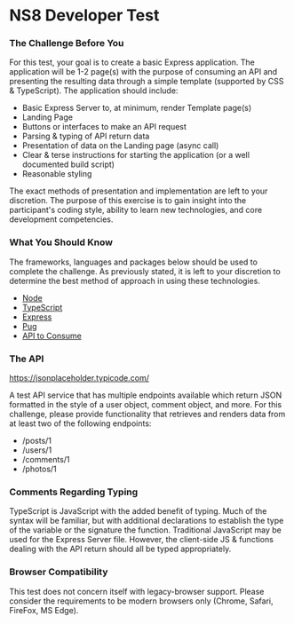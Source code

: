 # NS8 Developer Test

### The Challenge Before You

For this test, your goal is to create a basic Express application. The application will be 1-2 page(s) with the purpose of consuming an API and presenting the resulting data through a simple template (supported by CSS & TypeScript). The application should include:

- Basic Express Server to, at minimum, render Template page(s)
- Landing Page
- Buttons or interfaces to make an API request
- Parsing & typing of API return data
- Presentation of data on the Landing page (async call)
- Clear & terse instructions for starting the application (or a well documented build script)
- Reasonable styling

The exact methods of presentation and implementation are left to your discretion. The purpose of this exercise is to gain insight into the participant's coding style, ability to learn new technologies, and core development competencies.

### What You Should Know

The frameworks, languages and packages below should be used to complete the challenge. As previously stated, it is left to your discretion to determine the best method of approach in using these technologies. 

- [Node](https://nodejs.org/en/)
- [TypeScript](http://www.typescriptlang.org/)
- [Express](https://expressjs.com/)
- [Pug](https://pugjs.org/api/getting-started.html)
- [API to Consume](https://jsonplaceholder.typicode.com/)

### The API
https://jsonplaceholder.typicode.com/

A test API service that has multiple endpoints available which return JSON formatted in the style of a user object, comment object, and more. For this challenge, please provide functionality that retrieves and renders data from at least two of the following endpoints:

- /posts/1
- /users/1
- /comments/1
- /photos/1

### Comments Regarding Typing

TypeScript is JavaScript with the added benefit of typing. Much of the syntax will be familiar, but with additional declarations to establish the type of the variable or the signature the function. Traditional JavaScript may be used for the Express Server file. However, the client-side JS & functions dealing with the API return should all be typed appropriately.

### Browser Compatibility

This test does not concern itself with legacy-browser support. Please consider the requirements to be modern browsers only (Chrome, Safari, FireFox, MS Edge).
